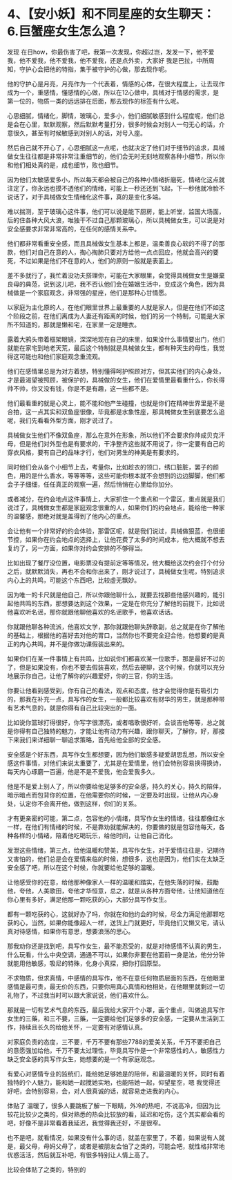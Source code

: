 # 4、【安小妖】和不同星座的女生聊天：6.巨蟹座女生怎么追？

发现 在日how，你最伤害了吧，我第一次发现，你超过岂，发发一下，他不爱我，他不爱我，他不爱我，他不爱我，还是点外卖，大家好 我是巴拉，中所周知，守护心会把他的特指，集于被守护的心做，那去现作呢。

他的守护心是月亮，月亮作为一个代表着，情感的心体，在很大程度上，让去现作成为一个，重感情，懂感情的心做，所以在12心做中，具械对于情感的需求，是第一位的，物质一类的远远排在后面，那去现作的标签有什么呢。

心思细腻，情绪化，脚情，玻璃心，爱多小，他们细腻敏感到什么程度呢，他们总是会在心里，默默观察，然后默默考量打分，很多时候会对别人一句无心的话，介意很久，甚至有时候敏感到对别人的话，对号入座。

然后自己就不开心了，心思细腻这一点呢，也就决定了他们对于细节的追求，具械做女生往往都是非常非常注重细节的，他们会无时无刻地观察各种小细节，所以你和他们相处真的是，成也细节，败也细节。

因为他们太敏感爱多小，所以每天都会被自己的各种小情绪折磨死，情绪化这点就注定了，你永远也摸不透他们的情绪，可能上一秒还还到飞起，下一秒他就冷脸不说话了，对于具械做女生情绪化这件事，真的是变化多端。

难以揣测，至于玻璃心这件事，他们可以说是能下厨房，能上听堂，监国大场面，后的住各种大风大浪，唯独干不过自己那颗玻璃心，所以具械做女生，可以说是对安全感要求非常非常高的，在任何的感情关系中。

他们都非常看重安全感，而且具械做女生基本上都是，温柔善良心软的不得了的那款，他们对自己在意的人，掏心掏肺只要对方给他一点点回应，他就会高兴的要死，不过如果是他们不在意的人，他们的原则一般就是表面上。

差不多就行了，我忙着没功夫搭理你，可能在大家眼里，会觉得具械做女生是嫌棄良母的典范，说到这儿吧，我不否认他们会在婚姻生活中，变成这个角色，因为具械做是一个家庭观念，非常强的星座，他们是那种心甘情愿。

以家庭为主化原的人，在他们眼里世界上最重要的人就是家人，但是在他们不如这个阶段之前，在他们离成为人妻还有距离的时候，他们的另一个特制，可能是大家所不知道的，那就是懒和宅，在家里一定是睡衣。

露着大鸦头带着框架眼镜，深深地现在自己的床里，如果没什么事情要出门，他们就能在家宅到地老天荒，最后这个特制就是具械做女生，都有种天生的母性，我觉得这可能也和他们家庭观念重流观。

他们在感情里总是为对方着想，特别懂得呵护照顾对方，但其实他们的内心身处，才是最渴望被照顾，被保护的，具械做的女生，他们在爱情里最看重什么，你长得帅不帅，你又没有钱，你是不是有趣，这一些都不是。

他们最看重的就是心灵上，能不能和他产生碰撞，也就是你们在精神世界里是不是合拍，这一点其实和双鱼座很像，毕竟都是水象性座，那具械做女生到底要怎么追呢，我们先看看外型方面，刚才说过了。

具械做女生他们不像双鱼座，那么在意外在形象，所以他们不会要求你帅成贝克汗母，但是他们对外型也是有要求的，干净整齐这些就不用说了，你一定要有自己的穿衣风格，要有自己的品味才行，他们对男生的神美是有要求的。

同时他们会从各个小细节上去，考量你，比如趁衣的领口，绣口脏脏，罢子的颜色，用的是什么香水，等等等等，这些可能你根本就不会想到的边边脚脚，他们都会子子细细，任任真正的观察一遍，然后悄悄在心里给你加分。

或者减分，在约会地点这件事情上，大家抓住一个重点和一个雷区，重点就是我们说过了，具械做女生都是家庭观念很重的人，如果你们的约会地点，能给他一种家的温馨感，那绝对就是盖得到了他内心的重点。

会让他有一个非常好的约会体验，那雷区呢，就是我们说过，具械做狠蓝，也很细节控，如果你在约会地点的选择上，让他花费了太多的时间成本，他大概就不想去复约了，另一方面，如果你对约会安排的不够得当。

比如出现了餐厅没位置，电影票没有提前定等等情况，他大概给这次约会打个付分之后，就默默消失，再也不会和你出来了，刚才说过了，具械做女生呢，特别追求内心上的共鸣，可能这个东西吧，比较虚无飘妙。

因为唯一的卡尺就是他自己，所以你跟他聊什么，就要去找那些他感兴趣的，能引起他共鸣的东西，那想要达到这个效果，一定是在你充分了解他的前提下，比如说他喜欢听名谣，那你就跟他聊他喜欢的名谣歌手，他喜欢话话。

你就跟他聊各种流派，他喜欢文学，那你就跟他聊失辞歌副，总之就是在你了解他的基础上，根据他的喜好去对他的胃口，当然你也不要完全迎合他，他想要的是真正的内心共鸣，并不是你做功课假装出来的。

如果你们在某一件事情上有共鸣，比如说你们都喜欢某一位歌手，那是最好不过的了，但是如果没有，你也不要去假装喜欢，然后去硬聊，这个时候，你就可以充分地展示你自己，让他了解你的兴趣爱好，你的三官，你的生活。

你要让他看到感受到，你有自己的看法，观点和态度，他才会觉得你是有吸引力的，那我在补充一点，具写作的女生，一般都比较喜欢有财华的男生，就是那种带有艺术气息的，就是你得有自己比较突出的一面。

比如说你篮球打得很好，你写字很漂亮，或者唱歌很好听，会谈吉他等等，总之就是你得有自己独特的魅力，才能让他有动力有兴趣，跟你聊天，了解你，好，那接下来我们来详细聊一聊追求策略，首先给他全部的安全感。

安全感是个好东西，具写作女生都想要，因为他们敏感多疑爱胡思乱想，所以安全感这件事情，对他们来说太重要了，尤其是在爱情里，他们会特别容易换得换诗，每天内心琢磨一百遍，他是不是不爱我，他会爱我多久。

他是不是爱上别人了，所以你要给他足够多的安全感，持久的关心，持久的陪伴，暗示暗点而包背你的位置，在他需要你的时候，一定要及时出现，让他从内心身处，认定你不会离开他，做到这样，你们的关系。

才有更亲密的可能，第二点，包容他的小情绪，具写作女生的情绪，往往都像红水一样，在他们有情绪的时候，不是靠劝就能解决的，你要做的就是包容他每天，各种各样的小情绪，陪着他吃喝玩乐，给他时间，让他自己消化。

发泄这些情绪，第三点，给他温暖和赞美，具写作女生，对于爱情往往是，记期待又害怕的，他们总是会在爱情来临的时候，想很多，这也是因为，他们实在太缺乏安全感了吧，所以在这个时候，你就要给他足够的温暖。

让他感受你的在意，给他那种像家人一样的温暖和踏实，在他失落的时候，鼓勵他，夸他，人美歌田，夸他才华恒意，总之，就是从各种方面夸他，让他知道他在你心里有多好，满足他那一颗吃获的心，大部分具写作女生。

都有一颗吃获的心，这就好办了吗，你就在和他约会的时候，尽全力满足他那颗吃获的心，当然，如果你能像超人一样，送货上门就更好，毕竟他们又懒又宅，请认真对待感情，如果你有意思，想要浪荡的思心。

那我劝你还是找到吧，具写作女生，最不能忍受的，就是对待感情不认真的男生，什么玩看，什么中央空调，通通不可以，如果你非要在他面前一身是法，他分分钟就能用他敏感，吸尼的特殊，化身小真探，把你打回原型。

不求物质，但求真情，中感情的具写作，他不在意任何物质层面的东西，在他眼里感情是最可贵，最无价的东西，只要你用真心真情和他相处，在他眼里就剩过一切礼物了，不过我当时可以跟大家说说，他们喜欢什么。

那就是一切有艺术气息的东西，最后我给大家开个小罩，画个重点，叫做追具写作女生的三藥，和三不要，三藥，一定要给他们足够多的安全感，一定要从生活到工作，持续且长久的给他关怀，一定要有对感情认真。

对家庭负责的态度，三不要，千万不要有那些7788的爱美关系，千万不要把自己的意愿强加给他，千万不要太过理性，毕竟具写作是一个非常感性的人，敏感性力缺乏安全感的具写作女生，她想要的是一个有家庭观念。

有爱心对感情专业的监统们，能给她足够她是的陪伴，和最温暖的关怀，同时有着独特的个人魅力，能和她一起搅她实地，也能陪她一起，仰望星空，嗯 我觉得还好吧，会特别容易，会，对人很真诚的话，就容易走进我的内心。

体贴了 温暖了，很多人要跳板了解一下眼睛，外冷的热吧，不说高冷，但因为比较花比较少之类的，但对熟悉的热会比较放的看，延迟和吃伤，这个其实都会看的吧，好像不是非常看着我延迟，我觉得我还好，不是很窄。

也不是吧，就看情况，如果没有什么事的话，就盖在家里了，不着，如果说有人就是，最父母，母妈父母了，或者是被朋友会怕了之类的，可能会吧，就性格非常地优惑活活，然后就互补吧，有很多特别让人情上高了。

比较会体贴了之类的，特别的